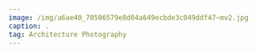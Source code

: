 ```yaml
---
image: /img/a6ae40_70506579e8d04a649ecbde3c049ddf47~mv2.jpg
caption: .
tag: Architecture Photography
---
```

